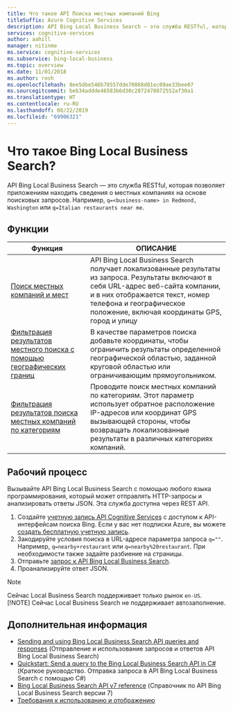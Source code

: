 ```yaml
---
title: Что такое API Поиска местных компаний Bing
titleSuffix: Azure Cognitive Services
description: API Bing Local Business Search — это служба RESTful, которая позволяет приложениям находить сведения о местных заведениях и компаниях на основе поисковых запросов.
services: cognitive-services
author: aahill
manager: nitinme
ms.service: cognitive-services
ms.subservice: bing-local-business
ms.topic: overview
ms.date: 11/01/2018
ms.author: rosh
ms.openlocfilehash: 8ee5dbe546b78557dde70868d01ec09ae33bee07
ms.sourcegitcommit: beb34addde46583b6d30c2872478872552af30a1
ms.translationtype: HT
ms.contentlocale: ru-RU
ms.lasthandoff: 08/22/2019
ms.locfileid: "69906321"
---
```

# <a name="what-is-bing-local-business-search"></a>Что такое Bing Local Business Search?
API Bing Local Business Search — это служба RESTful, которая позволяет приложениям находить сведения о местных компаниях на основе поисковых запросов. Например, `q=<business-name> in Redmond, Washington` или `q=Italian restaurants near me`. 

## <a name="features"></a>Функции
| Функция | ОПИСАНИЕ |  
| -- | -- | 
| [Поиск местных компаний и мест](quickstarts/local-quickstart.md) | API Bing Local Business Search получает локализованные результаты из запроса. Результаты включают в себя URL-адрес веб-сайта компании, и в них отображается текст, номер телефона и географическое положение, включая координаты GPS, город и улицу |  
| [Фильтрация результатов местного поиска с помощью географических границ](specify-geographic-search.md) | В качестве параметров поиска добавьте координаты, чтобы ограничить результаты определенной географической областью, заданной круговой областью или ограничивающим прямоугольником. | 
| [Фильтрация результатов поиска местных компаний по категориям](local-categories.md) | Проводите поиск местных компаний по категориям. Этот параметр использует обратное расположение IP-адресов или координат GPS вызывающей стороны, чтобы возвращать локализованные результаты в различных категориях компаний.|

## <a name="workflow"></a>Рабочий процесс
Вызывайте API Bing Local Business Search с помощью любого языка программирования, который может отправлять HTTP-запросы и анализировать ответы JSON. Эта служба доступна через REST API.
 
1. Создайте [учетную запись API Cognitive Services](https://docs.microsoft.com/azure/cognitive-services/cognitive-services-apis-create-account) с доступом к API-интерфейсам поиска Bing. Если у вас нет подписки Azure, вы можете [создать бесплатную учетную запись](https://azure.microsoft.com/try/cognitive-services/?api=bing-web-search-api).   
2. Закодируйте условия поиска в URL-адресе параметра запроса `q=""`. Например, `q=nearby+restaurant` или `q=nearby%20restaurant`. При необходимости также задайте разбиение на страницы. 
3. Отправьте [запрос к API Bing Local Business Search](quickstarts/local-quickstart.md). 
4. Проанализируйте ответ JSON. 

> [!NOTE]
> Сейчас Local Business Search поддерживает только рынок `en-US`. 
> [!NOTE]
> Сейчас Local Business Search не поддерживает автозаполнение. 

## <a name="next-steps"></a>Дополнительная информация
- [Sending and using Bing Local Business Search API queries and responses](local-search-query-response.md) (Отправление и использование запросов и ответов API Bing Local Business Search)
- [Quickstart: Send a query to the Bing Local Business Search API in C#](quickstarts/local-quickstart.md) (Краткое руководство. Отправка запроса в API Bing Local Business Search с помощью C#)
- [Bing Local Business Search API v7 reference](local-search-reference.md) (Справочник по API Bing Local Business Search версии 7)
- [Требования к использованию и отображению](use-display-requirements.md)
